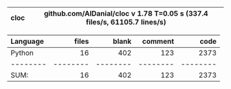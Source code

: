 cloc|github.com/AlDanial/cloc v 1.78  T=0.05 s (337.4 files/s, 61105.7 lines/s)
--- | ---

Language|files|blank|comment|code
:-------|-------:|-------:|-------:|-------:
Python|16|402|123|2373
--------|--------|--------|--------|--------
SUM:|16|402|123|2373
